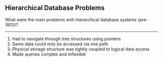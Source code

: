 ## Hierarchical Database Problems

What were the main problems with hierarchical database systems (pre-1970)?

---

1. Had to navigate through tree structures using pointers
2. Same data could only be accessed via one path
3. Physical storage structure was tightly coupled to logical data access
4. Made queries complex and inflexible


